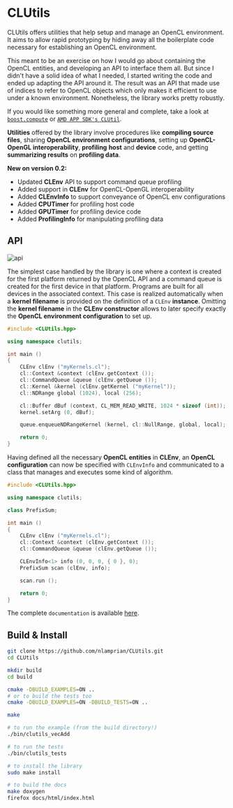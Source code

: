CLUtils
=======

CLUtils offers utilities that help setup and manage an OpenCL environment. It aims to allow rapid prototyping by hiding away all the boilerplate code necessary for establishing an OpenCL environment.

This meant to be an exercise on how I would go about containing the OpenCL entities, and developing an API to interface them all. But since I didn't have a solid idea of what I needed, I started writing the code and ended up adapting the API around it. The result was an API that made use of indices to refer to OpenCL objects which only makes it efficient to use under a known environment. Nonetheless, the library works pretty robustly.

If you would like something more general and complete, take a look at [`boost.compute`](https://github.com/kylelutz/compute) or [`AMD APP SDK's CLUtil`](http://developer.amd.com/tools-and-sdks/opencl-zone/amd-accelerated-parallel-processing-app-sdk/).

**Utilities** offered by the library involve procedures like **compiling source files**, sharing **OpenCL environment configurations**, setting up **OpenCL-OpenGL interoperability**, **profiling** **host** and **device** code, and getting **summarizing results** on **profiling data**.

**New on version 0.2:**

* Updated **CLEnv** API to support command queue profiling
* Added support in **CLEnv** for OpenCL-OpenGL interoperability
* Added **CLEnvInfo** to support conveyance of OpenCL env configurations
* Added **CPUTimer** for profiling host code
* Added **GPUTimer** for profiling device code
* Added **ProfilingInfo** for manipulating profiling data

API
---

![api](https://img.shields.io/badge/API-experimental-red.svg?style=flat)

The simplest case handled by the library is one where a context is created for the first platform returned by the OpenCL API and a command queue is created for the first device in that platform. Programs are built for all devices in the associated context. This case is realized automatically when a **kernel filename** is provided on the definition of a `CLEnv` **instance**. Omitting the **kernel filename** in the **CLEnv constructor** allows to later specify exactly the **OpenCL environment configuration** to set up.

```cpp
#include <CLUtils.hpp>

using namespace clutils;

int main ()
{
    CLEnv clEnv ("myKernels.cl");
    cl::Context &context (clEnv.getContext ());
    cl::CommandQueue &queue (clEnv.getQueue ());
    cl::Kernel &kernel (clEnv.getKernel ("myKernel"));
    cl::NDRange global (1024), local (256);

    cl::Buffer dBuf (context, CL_MEM_READ_WRITE, 1024 * sizeof (int));
    kernel.setArg (0, dBuf);

    queue.enqueueNDRangeKernel (kernel, cl::NullRange, global, local);

    return 0;
}
```

Having defined all the necessary **OpenCL entities** in **CLEnv**, an **OpenCL configuration** can now be specified with `CLEnvInfo` and communicated to a class that manages and executes some kind of algorithm.

```cpp
#include <CLUtils.hpp>

using namespace clutils;

class PrefixSum;

int main ()
{
    CLEnv clEnv ("myKernels.cl");
    cl::Context &context (clEnv.getContext ());
    cl::CommandQueue &queue (clEnv.getQueue ());

    CLEnvInfo<1> info (0, 0, 0, { 0 }, 0);
    PrefixSum scan (clEnv, info);

    scan.run ();

    return 0;
}
```

The complete `documentation` is available [here](https://clutils.nlamprian.me).


Build & Install
---------------

```bash
git clone https://github.com/nlamprian/CLUtils.git
cd CLUtils

mkdir build
cd build

cmake -DBUILD_EXAMPLES=ON ..
# or to build the tests too
cmake -DBUILD_EXAMPLES=ON -DBUILD_TESTS=ON ..

make

# to run the example (from the build directory!)
./bin/clutils_vecAdd

# to run the tests
./bin/clutils_tests

# to install the library
sudo make install

# to build the docs
make doxygen
firefox docs/html/index.html
```
